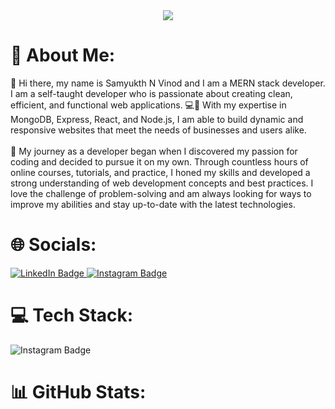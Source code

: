 <div id="header" align="center">
  <img src="https://miro.medium.com/v2/resize:fit:3200/0*de0IdiUSoJTwgsys.gif"/>
</div>
<h1>💫 About Me:</h1>
👋 Hi there, my name is Samyukth N Vinod and I am a MERN stack developer. I am a self-taught developer who is passionate about creating clean, efficient, and functional web applications. 💻🚀 With my expertise in MongoDB, Express, React, and Node.js, I am able to build dynamic and responsive websites that meet the needs of businesses and users alike.
<br>
<br>
🚀 My journey as a developer began when I discovered my passion for coding and decided to pursue it on my own. Through countless hours of online courses, tutorials, and practice, I honed my skills and developed a strong understanding of web development concepts and best practices. I love the challenge of problem-solving and am always looking for ways to improve my abilities and stay up-to-date with the latest technologies.


<h1>🌐 Socials:</h1>
<div >
 <a href="https://www.instagram.com/samyukth._/">
    <img src="https://img.shields.io/badge/LinkedIn-blue?style=for-the-badge&logo=linkedin&logoColor=white" alt="LinkedIn Badge"/>
  </a>
  <a href="https://www.instagram.com/samyukth._/">
    <img src="https://img.shields.io/badge/Instagram-E4405F?style=for-the-badge&logo=instagram&logoColor=white" alt="Instagram Badge"/>
  </a>
</div>


<h1>💻 Tech Stack:</h1>
<div >
  <a >
    <img src="https://img.shields.io/badge/JavaScript-323330?style=for-the-badge&logo=javascript&logoColor=F7DF1E" alt="Instagram Badge"/>
  </a>
  <a >
    <img src="https://img.shields.io/badge/MongoDB-4EA94B?style=for-the-badge&logo=mongodb&logoColor=white" alt=""/>
    <img src="https://img.shields.io/badge/MySQL-005C84?style=for-the-badge&logo=mysql&logoColor=white" alt=""/>
    <img src="https://img.shields.io/badge/PostgreSQL-316192?style=for-the-badge&logo=postgresql&logoColor=white" alt=""/>
    <img src="https://img.shields.io/badge/Figma-F24E1E?style=for-the-badge&logo=figma&logoColor=white" alt=""/>
    <img src="https://img.shields.io/badge/Bootstrap-563D7C?style=for-the-badge&logo=bootstrap&logoColor=white" alt=""/>
    <img src="https://img.shields.io/badge/firebase-ffca28?style=for-the-badge&logo=firebase&logoColor=black" alt=""/>
    <img src="https://img.shields.io/badge/JWT-000000?style=for-the-badge&logo=JSON%20web%20tokens&logoColor=white" alt=""/>
    <img src="https://img.shields.io/badge/Vite-B73BFE?style=for-the-badge&logo=vite&logoColor=FFD62E" alt=""/>
    <img src="https://img.shields.io/badge/Redux-593D88?style=for-the-badge&logo=redux&logoColor=white" alt=""/>
    <img src="https://img.shields.io/badge/React-20232A?style=for-the-badge&logo=react&logoColor=61DAFB" alt=""/>
    <img src="https://img.shields.io/badge/Socket.io-010101?&style=for-the-badge&logo=Socket.io&logoColor=white" alt=""/>
    <img src="https://img.shields.io/badge/Chart.js-FF6384?style=for-the-badge&logo=chartdotjs&logoColor=white" alt=""/>
    <img src="https://img.shields.io/badge/Express.js-000000?style=for-the-badge&logo=express&logoColor=white" alt=""/>
    <img src="https://img.shields.io/badge/JWT-000000?style=for-the-badge&logo=JSON%20web%20tokens&logoColor=white" alt=""/>
    <img src="https://img.shields.io/badge/JWT-000000?style=for-the-badge&logo=JSON%20web%20tokens&logoColor=white" alt=""/>
    <img src="https://img.shields.io/badge/Node.js-339933?style=for-the-badge&logo=nodedotjs&logoColor=white" alt=""/>
    <img src="https://img.shields.io/badge/Nginx-009639?style=for-the-badge&logo=nginx&logoColor=white" alt=""/>
    
  </a>
</div>


<h1>📊 GitHub Stats:</h1>
    <img src="https://github-readme-stats.vercel.app/api?username=samyukthv&theme=algolia&show_icons=true" alt=""/>
    <img src="https://github-readme-streak-stats.herokuapp.com/?user=samyukthv&theme=dark&background=000000" alt=""/>
    <img src="https://github-readme-stats.vercel.app/api/top-langs/?username=samyukthv&layout=compact&theme=vision-friendly-dark" alt=""/>
    
